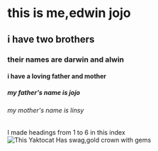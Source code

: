 # this is me,edwin jojo
## i have two brothers
### their names are darwin and alwin
#### i have a loving father and mother
##### my father's name is jojo
###### my mother's name is linsy
I made headings from 1 to 6 in this index
![This Yaktocat Has swag,gold crown with gems](https://octodex.github.com/images/yaktocat.png)
